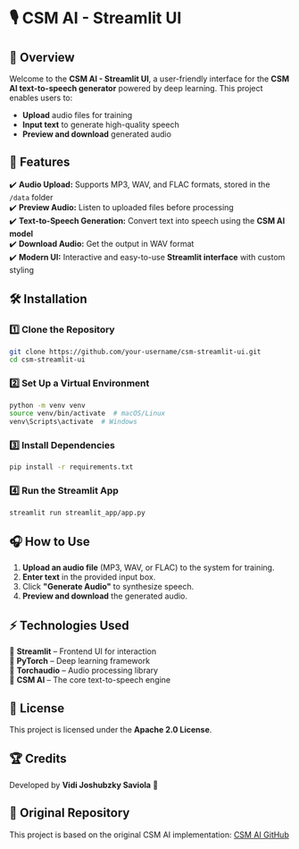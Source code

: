 # 🎙️ CSM AI - Streamlit UI

## 🌟 Overview
Welcome to the **CSM AI - Streamlit UI**, a user-friendly interface for the **CSM AI text-to-speech generator** powered by deep learning. This project enables users to:
- **Upload** audio files for training
- **Input text** to generate high-quality speech
- **Preview and download** generated audio

## 🚀 Features
✔️ **Audio Upload:** Supports MP3, WAV, and FLAC formats, stored in the `/data` folder  
✔️ **Preview Audio:** Listen to uploaded files before processing  
✔️ **Text-to-Speech Generation:** Convert text into speech using the **CSM AI model**  
✔️ **Download Audio:** Get the output in WAV format  
✔️ **Modern UI:** Interactive and easy-to-use **Streamlit interface** with custom styling  

## 🛠️ Installation
### 1️⃣ Clone the Repository
```sh
git clone https://github.com/your-username/csm-streamlit-ui.git
cd csm-streamlit-ui
```

### 2️⃣ Set Up a Virtual Environment
```sh
python -m venv venv
source venv/bin/activate  # macOS/Linux
venv\Scripts\activate  # Windows
```

### 3️⃣ Install Dependencies
```sh
pip install -r requirements.txt
```

### 4️⃣ Run the Streamlit App
```sh
streamlit run streamlit_app/app.py
```

## 🎧 How to Use
1. **Upload an audio file** (MP3, WAV, or FLAC) to the system for training.  
2. **Enter text** in the provided input box.  
3. Click **"Generate Audio"** to synthesize speech.  
4. **Preview and download** the generated audio.  

## ⚡ Technologies Used
🔹 **Streamlit** – Frontend UI for interaction  
🔹 **PyTorch** – Deep learning framework  
🔹 **Torchaudio** – Audio processing library  
🔹 **CSM AI** – The core text-to-speech engine  

## 📜 License
This project is licensed under the **Apache 2.0 License**.

## 🏆 Credits
Developed by **Vidi Joshubzky Saviola** 🚀

## 🔗 Original Repository
This project is based on the original CSM AI implementation:
[CSM AI GitHub](https://github.com/SesameAILabs/csm)

